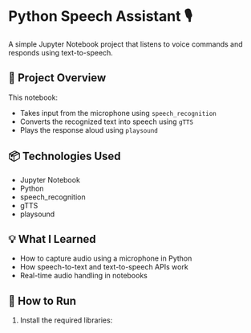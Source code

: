 # Python Speech Assistant 🎙️

A simple Jupyter Notebook project that listens to voice commands and responds using text-to-speech.

## 📓 Project Overview
This notebook:
- Takes input from the microphone using `speech_recognition`
- Converts the recognized text into speech using `gTTS`
- Plays the response aloud using `playsound`

## 📦 Technologies Used
- Jupyter Notebook
- Python
- speech_recognition
- gTTS
- playsound

## 💡 What I Learned
- How to capture audio using a microphone in Python
- How speech-to-text and text-to-speech APIs work
- Real-time audio handling in notebooks

## 🚀 How to Run
1. Install the required libraries:
